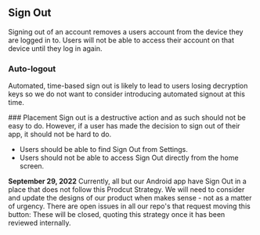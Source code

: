 ## Sign Out
Signing out of an account removes a users account from the device they are logged in to. Users will not be able to access their account on that device until they log in again.

### Auto-logout
Automated, time-based sign out is likely to lead to users losing decryption keys so we do not want to consider introducing automated signout at this time.

### Placement
Sign out is a destructive action and as such should not be easy to do. However, if a user has made the decision to sign out of their app, it should not be hard to do. 
* Users should be able to find Sign Out from Settings. 
* Users should not be able to access Sign Out directly from the home screen.

**September 29, 2022**
Currently, all but our Android app have Sign Out in a place that does not follow this Prodcut Strategy. We will need to consider and update the designs of our product when makes sense - not as a matter of urgency. 
There are open issues in all our repo's that request moving this button: These will be closed, quoting this strategy once it has been reviewed internally.
